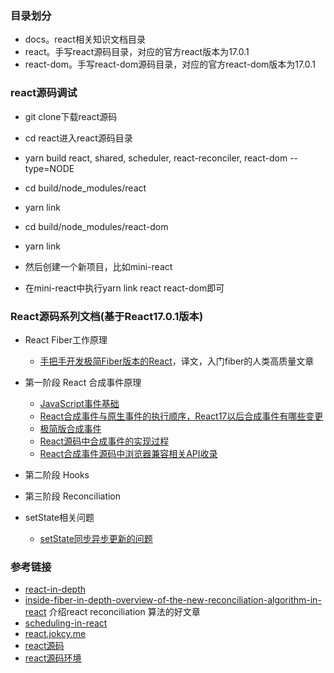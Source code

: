 ### 目录划分
- docs。react相关知识文档目录
- react。手写react源码目录，对应的官方react版本为17.0.1
- react-dom。手写react-dom源码目录，对应的官方react-dom版本为17.0.1

### react源码调试
- git clone下载react源码
- cd react进入react源码目录
- yarn build react, shared, scheduler, react-reconciler, react-dom --type=NODE
- cd build/node_modules/react
- yarn link
- cd build/node_modules/react-dom
- yarn link

- 然后创建一个新项目，比如mini-react
- 在mini-react中执行yarn link react react-dom即可

### React源码系列文档(基于React17.0.1版本)
- React Fiber工作原理
    + [手把手开发极简Fiber版本的React](https://github.com/lizuncong/mini-react/blob/master/docs/build_your_own_react.md)，译文，入门fiber的人类高质量文章

- 第一阶段 React 合成事件原理
    + [JavaScript事件基础](https://github.com/lizuncong/mini-react/blob/master/docs/%E5%90%88%E6%88%90%E4%BA%8B%E4%BB%B6/JavaScript%E4%BA%8B%E4%BB%B6%E5%9F%BA%E7%A1%80.md)
    + [React合成事件与原生事件的执行顺序，React17以后合成事件有哪些变更](https://github.com/lizuncong/mini-react/blob/master/docs/%E5%90%88%E6%88%90%E4%BA%8B%E4%BB%B6/react%E5%90%88%E6%88%90%E4%BA%8B%E4%BB%B6%E4%B8%8E%E5%8E%9F%E7%94%9F%E4%BA%8B%E4%BB%B6%E6%89%A7%E8%A1%8C%E9%A1%BA%E5%BA%8F.md)
    + [极简版合成事件](https://github.com/lizuncong/mini-react/blob/master/docs/%E5%90%88%E6%88%90%E4%BA%8B%E4%BB%B6/%E4%BB%8E0%E5%88%B01%E6%A8%A1%E6%8B%9F%E5%90%88%E6%88%90%E4%BA%8B%E4%BB%B6.md)
    + [React源码中合成事件的实现过程](https://github.com/lizuncong/mini-react/blob/master/docs/%E5%90%88%E6%88%90%E4%BA%8B%E4%BB%B6/React%E6%BA%90%E7%A0%81%E4%B8%AD%E5%90%88%E6%88%90%E4%BA%8B%E4%BB%B6%E7%9A%84%E5%AE%9E%E7%8E%B0%E8%BF%87%E7%A8%8B.md)
    + [React合成事件源码中浏览器兼容相关API收录](https://github.com/lizuncong/mini-react/blob/master/docs/%E5%90%88%E6%88%90%E4%BA%8B%E4%BB%B6/%E5%90%88%E6%88%90%E4%BA%8B%E4%BB%B6%E6%BA%90%E7%A0%81%E4%B8%AD%E6%B5%8F%E8%A7%88%E5%99%A8%E5%85%BC%E5%AE%B9%E7%9B%B8%E5%85%B3%E7%9A%84API.md)
- 第二阶段 Hooks
- 第三阶段 Reconciliation
- setState相关问题
    + [setState同步异步更新的问题](https://github.com/lizuncong/mini-react/blob/master/docs/setState%E5%90%8C%E6%AD%A5%E5%BC%82%E6%AD%A5%E6%9B%B4%E6%96%B0%E7%9A%84%E9%97%AE%E9%A2%98.md)



### 参考链接
- [react-in-depth](https://medium.com/react-in-depth)
- [inside-fiber-in-depth-overview-of-the-new-reconciliation-algorithm-in-react](https://indepth.dev/posts/1008/inside-fiber-in-depth-overview-of-the-new-reconciliation-algorithm-in-react) 介绍react reconciliation 算法的好文章
- [scheduling-in-react](https://philippspiess.com/scheduling-in-react/)
- [react.jokcy.me](https://react.jokcy.me/book/api/react-children.html)
- [react源码](https://xiaochen1024.com/courseware/60b1b2f6cf10a4003b634718/60b1b55ccf10a4003b634728)
- [react源码环境](https://github.com/Terry-Su/debug-react-source-code)